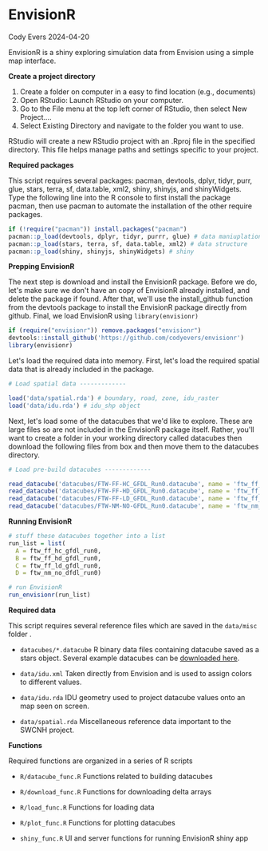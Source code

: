 # EnvisionR

Cody Evers 2024-04-20

EnvisionR is a shiny exploring simulation data from Envision using a simple map interface.

**Create a project directory**

1.  Create a folder on computer in a easy to find location (e.g., documents)
2.  Open RStudio: Launch RStudio on your computer.
3.  Go to the File menu at the top left corner of RStudio, then select New Project....
4.  Select Existing Directory and navigate to the folder you want to use.

RStudio will create a new RStudio project with an .Rproj file in the specified directory. This file helps manage paths and settings specific to your project.

**Required packages**

This script requires several packages: pacman, devtools, dplyr, tidyr, purr, glue, stars, terra, sf, data.table, xml2, shiny, shinyjs, and shinyWidgets. Type the following line into the R console to first install the package pacman, then use pacman to automate the installation of the other require packages.

``` r
if (!require("pacman")) install.packages("pacman")
pacman::p_load(devtools, dplyr, tidyr, purrr, glue) # data maniuplation
pacman::p_load(stars, terra, sf, data.table, xml2) # data structure
pacman::p_load(shiny, shinyjs, shinyWidgets) # shiny
```

**Prepping EnvisionR**

The next step is download and install the EnvisionR package. Before we do, let's make sure we don't have an copy of EnvisionR already installed, and delete the package if found. After that, we'll use the install_github function from the devtools package to install the EnvisionR package directly from github. Final, we load EnvisionR using `library(envisionr)`

``` r
if (require("envisionr")) remove.packages("envisionr")
devtools::install_github('https://github.com/codyevers/envisionr')
library(envisionr)
```

Let's load the required data into memory. First, let's load the required spatial data that is already included in the package.

``` r
# Load spatial data -------------

load('data/spatial.rda') # boundary, road, zone, idu_raster
load('data/idu.rda') # idu_shp object
```

Next, let's load some of the datacubes that we'd like to explore. These are large files so are not included in the EnvisionR package itself. Rather, you'll want to create a folder in your working directory called datacubes then download the following files from box and then move them to the datacubes directory.

``` r
# Load pre-build datacubes -------------

read_datacube('datacubes/FTW-FF-HC_GFDL_Run0.datacube', name = 'ftw_ff_hc_gfdl_run0')
read_datacube('datacubes/FTW-FF-HD_GFDL_Run0.datacube', name = 'ftw_ff_hd_gfdl_run0')
read_datacube('datacubes/FTW-FF-LD_GFDL_Run0.datacube', name = 'ftw_ff_ld_gfdl_run0')
read_datacube('datacubes/FTW-NM-NO-GFDL_Run0.datacube', name = 'ftw_nm_no_dfdl_run0')
```

**Running EnvisionR**

``` r
# stuff these datacubes together into a list
run_list = list(
  A = ftw_ff_hc_gfdl_run0,
  B = ftw_ff_hd_gfdl_run0,
  C = ftw_ff_ld_gfdl_run0,
  D = ftw_nm_no_dfdl_run0)

# run EnvisionR
run_envisionr(run_list)
```

**Required data**

This script requires several reference files which are saved in the `data/misc` folder .

-   `datacubes/*.datacube` R binary data files containing datacube saved as a stars object. Several example datacubes can be [downloaded here](https://oregonstate.box.com/s/lfgqvq0hakprc37n2n7h4xa3kazcft90).

-   `data/idu.xml` Taken directly from Envision and is used to assign colors to different values.

-   `data/idu.rda` IDU geometry used to project datacube values onto an map seen on screen.

-   `data/spatial.rda` Miscellaneous reference data important to the SWCNH project.

**Functions**

Required functions are organized in a series of R scripts

-   `R/datacube_func.R` Functions related to building datacubes

-   `R/download_func.R` Functions for downloading delta arrays

-   `R/load_func.R` Functions for loading data

-   `R/plot_func.R` Functions for plotting datacubes

-   `shiny_func.R` UI and server functions for running EnvisionR shiny app

